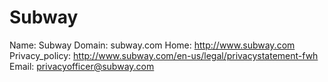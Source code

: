 
# Subway

Name: Subway
Domain: subway.com
Home: http://www.subway.com
Privacy_policy: http://www.subway.com/en-us/legal/privacystatement-fwh
Email: privacyofficer@subway.com
